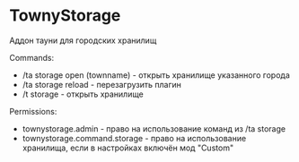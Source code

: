 # TownyStorage
Аддон тауни для городских хранилищ

Commands:
- /ta storage open (townname) - открыть хранилище указанного города
- /ta storage reload - перезагрузить плагин
- /t storage - открыть хранилище

Permissions:
- townystorage.admin - право на использование команд из /ta storage
- townystorage.command.storage - право на использование хранилища, если в настройках включён мод "Custom"
